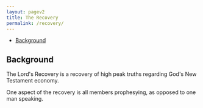 ```yaml
---
layout: pagev2
title: The Recovery
permalink: /recovery/
---
```

- [Background](#background)

## Background

The Lord's Recovery is a recovery of high peak truths regarding God's New Testament economy. 

One aspect of the recovery is all members prophesying, as opposed to one man speaking.
